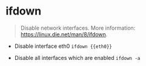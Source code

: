 # ifdown
> Disable network interfaces.
> More information: <https://linux.die.net/man/8/ifdown>.

- Disable interface eth0
`ifdown {{eth0}}`

- Disable all interfaces which are enabled
`ifdown -a`
